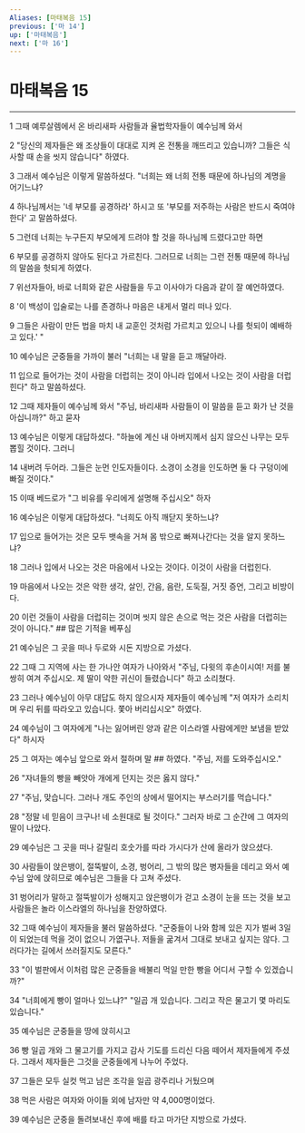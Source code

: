 ```yaml
---
Aliases: [마태복음 15]
previous: ['마 14']
up: ['마태복음']
next: ['마 16']
---
```

# 마태복음 15

***


1 그때 예루살렘에서 온 바리새파 사람들과 율법학자들이 예수님께 와서 

2 "당신의 제자들은 왜 조상들이 대대로 지켜 온 전통을 깨뜨리고 있습니까? 그들은 식사할 때 손을 씻지 않습니다" 하였다. 

3 그래서 예수님은 이렇게 말씀하셨다. "너희는 왜 너희 전통 때문에 하나님의 계명을 어기느냐? 

4 하나님께서는 '네 부모를 공경하라' 하시고 또 '부모를 저주하는 사람은 반드시 죽여야 한다' 고 말씀하셨다. 

5 그런데 너희는 누구든지 부모에게 드려야 할 것을 하나님께 드렸다고만 하면 

6 부모를 공경하지 않아도 된다고 가르친다. 그러므로 너희는 그런 전통 때문에 하나님의 말씀을 헛되게 하였다. 

7 위선자들아, 바로 너희와 같은 사람들을 두고 이사야가 다음과 같이 잘 예언하였다. 

8 '이 백성이 입술로는 나를 존경하나 마음은 내게서 멀리 떠나 있다. 

9 그들은 사람이 만든 법을 마치 내 교훈인 것처럼 가르치고 있으니 나를 헛되이 예배하고 있다.' " 

10 예수님은 군중들을 가까이 불러 "너희는 내 말을 듣고 깨달아라. 

11 입으로 들어가는 것이 사람을 더럽히는 것이 아니라 입에서 나오는 것이 사람을 더럽힌다" 하고 말씀하셨다. 

12 그때 제자들이 예수님께 와서 "주님, 바리새파 사람들이 이 말씀을 듣고 화가 난 것을 아십니까?" 하고 묻자 

13 예수님은 이렇게 대답하셨다. "하늘에 계신 내 아버지께서 심지 않으신 나무는 모두 뽑힐 것이다. 그러니 

14 내버려 두어라. 그들은 눈먼 인도자들이다. 소경이 소경을 인도하면 둘 다 구덩이에 빠질 것이다." 

15 이때 베드로가 "그 비유를 우리에게 설명해 주십시오" 하자 

16 예수님은 이렇게 대답하셨다. "너희도 아직 깨닫지 못하느냐? 

17 입으로 들어가는 것은 모두 뱃속을 거쳐 몸 밖으로 빠져나간다는 것을 알지 못하느냐? 

18 그러나 입에서 나오는 것은 마음에서 나오는 것이다. 이것이 사람을 더럽힌다. 

19 마음에서 나오는 것은 악한 생각, 살인, 간음, 음란, 도둑질, 거짓 증언, 그리고 비방이다. 

20 이런 것들이 사람을 더럽히는 것이며 씻지 않은 손으로 먹는 것은 사람을 더럽히는 것이 아니다." ## 많은 기적을 베푸심 

21 예수님은 그 곳을 떠나 두로와 시돈 지방으로 가셨다. 

22 그때 그 지역에 사는 한 가나안 여자가 나아와서 "주님, 다윗의 후손이시여! 저를 불쌍히 여겨 주십시오. 제 딸이 악한 귀신이 들렸습니다" 하고 소리쳤다. 

23 그러나 예수님이 아무 대답도 하지 않으시자 제자들이 예수님께 "저 여자가 소리치며 우리 뒤를 따라오고 있습니다. 쫓아 버리십시오" 하였다. 

24 예수님이 그 여자에게 "나는 잃어버린 양과 같은 이스라엘 사람에게만 보냄을 받았다" 하시자 

25 그 여자는 예수님 앞으로 와서 절하며 말 ## 하였다. "주님, 저를 도와주십시오." 

26 "자녀들의 빵을 빼앗아 개에게 던지는 것은 옳지 않다." 

27 "주님, 맞습니다. 그러나 개도 주인의 상에서 떨어지는 부스러기를 먹습니다." 

28 "정말 네 믿음이 크구나! 네 소원대로 될 것이다." 그러자 바로 그 순간에 그 여자의 딸이 나았다. 

29 예수님은 그 곳을 떠나 갈릴리 호숫가를 따라 가시다가 산에 올라가 앉으셨다. 

30 사람들이 앉은뱅이, 절뚝발이, 소경, 벙어리, 그 밖의 많은 병자들을 데리고 와서 예수님 앞에 앉히므로 예수님은 그들을 다 고쳐 주셨다. 

31 벙어리가 말하고 절뚝발이가 성해지고 앉은뱅이가 걷고 소경이 눈을 뜨는 것을 보고 사람들은 놀라 이스라엘의 하나님을 찬양하였다. 

32 그때 예수님이 제자들을 불러 말씀하셨다. "군중들이 나와 함께 있은 지가 벌써 3일이 되었는데 먹을 것이 없으니 가엾구나. 저들을 굶겨서 그대로 보내고 싶지는 않다. 그러다가는 길에서 쓰러질지도 모른다." 

33 "이 벌판에서 이처럼 많은 군중들을 배불리 먹일 만한 빵을 어디서 구할 수 있겠습니까?" 

34 "너희에게 빵이 얼마나 있느냐?" "일곱 개 있습니다. 그리고 작은 물고기 몇 마리도 있습니다." 

35 예수님은 군중들을 땅에 앉히시고 

36 빵 일곱 개와 그 물고기를 가지고 감사 기도를 드리신 다음 떼어서 제자들에게 주셨다. 그래서 제자들은 그것을 군중들에게 나누어 주었다. 

37 그들은 모두 실컷 먹고 남은 조각을 일곱 광주리나 거뒀으며 

38 먹은 사람은 여자와 아이들 외에 남자만 약 4,000명이었다. 

39 예수님은 군중을 돌려보내신 후에 배를 타고 마가단 지방으로 가셨다.
